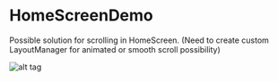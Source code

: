 # HomeScreenDemo

Possible solution for scrolling in HomeScreen. (Need to create custom LayoutManager for animated or smooth scroll possibility)

![alt tag](https://i.imgur.com/lPxa6Pl.gif)
